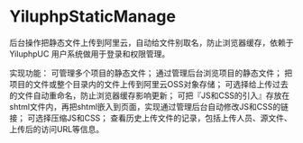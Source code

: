 # YiluphpStaticManage
后台操作把静态文件上传到阿里云，自动给文件别取名，防止浏览器缓存，依赖于 YiluphpUC 用户系统做用于登录和权限管理。

实现功能：
可管理多个项目的静态文件；
通过管理后台浏览项目的静态文件；
把项目的文件或整个目录内的文件上传到阿里云OSS对象存储；
可选择给上传过去的文件自动重命名，防止浏览器缓存影响更新；
可把『JS和CSS的引入』存放在shtml文件内，再把shtml嵌入到页面，实现通过管理后台自动修改JS和CSS的链接；
可选择压缩JS和CSS；
查看历史上传文件的记录，包括上传人员、源文件、上传后的访问URL等信息。
